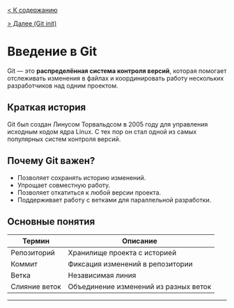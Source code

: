 [< К содержанию](readme.md) 

[ > Далее (Git init)](./init.md)
# Введение в Git

Git — это **распределённая система контроля версий**, которая помогает отслеживать изменения в файлах и координировать работу нескольких разработчиков над одним проектом.
## Краткая история

Git был создан Линусом Торвальдсом в 2005 году для управления исходным кодом ядра Linux. С тех пор он стал одной из самых популярных систем контроля версий.
## Почему Git важен?

- Позволяет сохранять историю изменений.
- Упрощает совместную работу.
- Позволяет откатиться к любой версии проекта.
- Поддерживает работу с ветками для параллельной разработки.



## Основные понятия

| Термин       | Описание                                 |
|--------------|-------------------------------------------|
| Репозиторий  | Хранилище проекта с историей    |
| Коммит       | Фиксация изменений в репозитории                  |
| Ветка        | Независимая линия                |
| Слияние веток| Объединение изменений из разных веток     |

---
